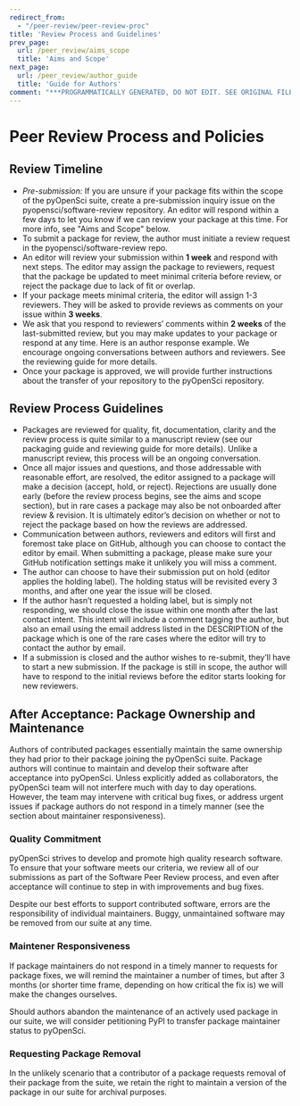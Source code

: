 ```yaml
---
redirect_from:
  - "/peer-review/peer-review-proc"
title: 'Review Process and Guidelines'
prev_page:
  url: /peer_review/aims_scope
  title: 'Aims and Scope'
next_page:
  url: /peer_review/author_guide
  title: 'Guide for Authors'
comment: "***PROGRAMMATICALLY GENERATED, DO NOT EDIT. SEE ORIGINAL FILES IN /content***"
---
```

# Peer Review Process and Policies

## Review Timeline
- *Pre-submission:* If you are unsure if your package fits within the scope of the pyOpenSci suite, create a pre-submission inquiry issue on the pyopensci/software-review repository. An editor will respond within a few days to let you know if we can review your package at this time. For more info, see "Aims and Scope" below. 
- To submit a package for review, the author must initiate a review request in the pyopensci/software-review repo. 
- An editor will review your submission within **1 week** and respond with next steps. The editor may assign the package to reviewers, request that the package be updated to meet minimal criteria before review, or reject the package due to lack of fit or overlap.
- If your package meets minimal criteria, the editor will assign 1-3 reviewers. They will be asked to provide reviews as comments on your issue within **3 weeks**.
- We ask that you respond to reviewers’ comments within **2 weeks** of the last-submitted review, but you may make updates to your package or respond at any time. Here is an author response example. We encourage ongoing conversations between authors and reviewers. See the reviewing guide for more details.
- Once your package is approved, we will provide further instructions about the transfer of your repository to the pyOpenSci repository.

## Review Process Guidelines
- Packages are reviewed for quality, fit, documentation, clarity and the review process is quite similar to a manuscript review (see our packaging guide and reviewing guide for more details). Unlike a manuscript review, this process will be an ongoing conversation.
- Once all major issues and questions, and those addressable with reasonable effort, are resolved, the editor assigned to a package will make a decision (accept, hold, or reject). Rejections are usually done early (before the review process begins, see the aims and scope section), but in rare cases a package may also be not onboarded after review & revision. It is ultimately editor’s decision on whether or not to reject the package based on how the reviews are addressed.
- Communication between authors, reviewers and editors will first and foremost take place on GitHub, although you can choose to contact the editor by email. When submitting a package, please make sure your GitHub notification settings make it unlikely you will miss a comment.
- The author can choose to have their submission put on hold (editor applies the holding label). The holding status will be revisited every 3 months, and after one year the issue will be closed.
- If the author hasn’t requested a holding label, but is simply not responding, we should close the issue within one month after the last contact intent. This intent will include a comment tagging the author, but also an email using the email address listed in the DESCRIPTION of the package which is one of the rare cases where the editor will try to contact the author by email.
- If a submission is closed and the author wishes to re-submit, they’ll have to start a new submission. If the package is still in scope, the author will have to respond to the initial reviews before the editor starts looking for new reviewers.

## After Acceptance: Package Ownership and Maintenance

Authors of contributed packages essentially maintain the same ownership they had prior to their package joining the pyOpenSci suite. Package authors will continue to maintain and develop their software after acceptance into pyOpenSci. Unless explicitly added as collaborators, the pyOpenSci team will not interfere much with day to day operations. However, the team may intervene with critical bug fixes, or address urgent issues if package authors do not respond in a timely manner (see the section about maintainer responsiveness).

### Quality Commitment
pyOpenSci strives to develop and promote high quality research software. To ensure that your software meets our criteria, we review all of our submissions as part of the Software Peer Review process, and even after acceptance will continue to step in with improvements and bug fixes.

Despite our best efforts to support contributed software, errors are the responsibility of individual maintainers. Buggy, unmaintained software may be removed from our suite at any time.

### Maintener Responsiveness
If package maintainers do not respond in a timely manner to requests for package fixes, we will remind the maintainer a number of times, but after 3 months (or shorter time frame, depending on how critical the fix is) we will make the changes ourselves.

Should authors abandon the maintenance of an actively used package in our suite, we will consider petitioning PyPI to transfer package maintainer status to pyOpenSci.

### Requesting Package Removal
In the unlikely scenario that a contributor of a package requests removal of their package from the suite, we retain the right to maintain a version of the package in our suite for archival purposes.

